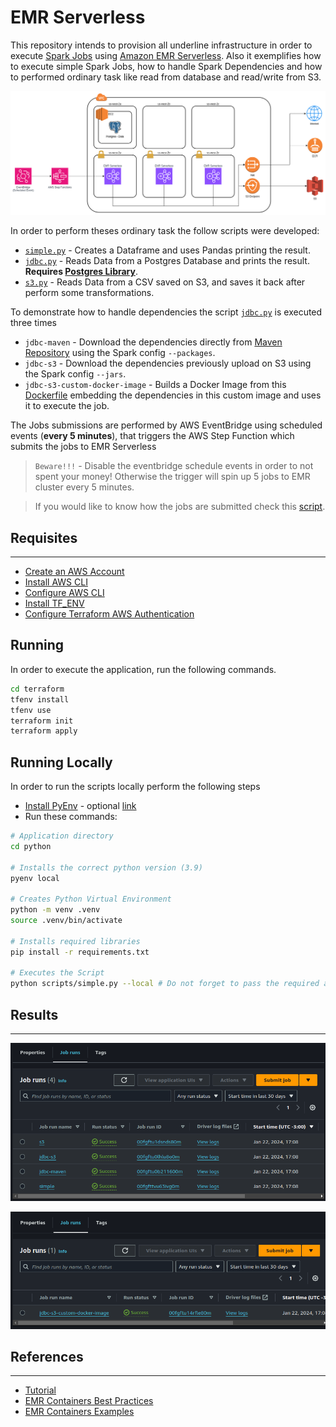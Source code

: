 
# EMR Serverless

This repository intends to provision all underline infrastructure in order to execute [Spark Jobs](https://spark.apache.org/) using [Amazon EMR Serverless](https://aws.amazon.com/emr/serverless/). Also it exemplifies how to execute simple Spark Jobs, how to handle Spark Dependencies and how to performed ordinary task like read from database and read/write from S3.

![Architecture](./artifacts/pictures/architecture.png)


In order to perform theses ordinary task the follow scripts were developed:

- [`simple.py`](./python/scripts/simple.py) - Creates a Dataframe and uses Pandas printing the result.
- [`jdbc.py`](./python/scripts/jdbc.py) - Reads Data from a Postgres Database and prints the result. **Requires [Postgres Library](https://mvnrepository.com/artifact/org.postgresql/postgresql/42.7.1)**.
- [`s3.py`](./python/scripts/s3.py) - Reads Data from a CSV saved on S3, and saves it back after perform some transformations. 

To demonstrate how to handle dependencies the script [`jdbc.py`](./python/scripts/jdbc.py) is executed three times

- `jdbc-maven` - Download the dependencies directly from [Maven Repository](https://mvnrepository.com/) using the Spark config `--packages`.
- `jdbc-s3` - Download the dependencies previously upload on S3 using the Spark config `--jars`.
- `jdbc-s3-custom-docker-image` - Builds a Docker Image from this [Dockerfile](./Dockerfile) embedding the dependencies in this custom image and uses it to execute the job.

The Jobs submissions are performed by AWS EventBridge using scheduled events (**every 5 minutes**), that triggers the AWS Step Function which submits the jobs to EMR Serverless

> `Beware!!!` - Disable the eventbridge schedule events in order to not spent your money! Otherwise the trigger will spin up 5 jobs to EMR cluster every 5 minutes.

> If you would like to know how the jobs are submitted check this [script](./terraform/scripts/setup.sh).

## Requisites
---
- [Create an AWS Account](https://aws.amazon.com/)
- [Install AWS CLI](https://docs.aws.amazon.com/cli/latest/userguide/getting-started-install.html)
- [Configure AWS CLI](https://docs.aws.amazon.com/cli/latest/userguide/cli-authentication-user.html)
- [Install TF_ENV](https://github.com/tfutils/tfenv)
- [Configure Terraform AWS Authentication](https://registry.terraform.io/providers/hashicorp/aws/latest/docs#environment-variables)

## Running

In order to execute the application, run the following commands.

```bash
cd terraform
tfenv install
tfenv use
terraform init
terraform apply
```

## Running Locally

In order to run the scripts locally perform the following steps

- [Install PyEnv](https://github.com/pyenv/pyenv) - optional [link](https://realpython.com/intro-to-pyenv/)
- Run these commands:
```bash
# Application directory
cd python

# Installs the correct python version (3.9)
pyenv local

# Creates Python Virtual Environment
python -m venv .venv
source .venv/bin/activate

# Installs required libraries
pip install -r requirements.txt

# Executes the Script
python scripts/simple.py --local # Do not forget to pass the required arguments

```

## Results
---

![Results-00](./artifacts/pictures/results-00.png)

![Results-01](./artifacts/pictures/results-01.png)

## References
---

- [Tutorial](https://www.youtube.com/watch?v=grfSNj2EMwo&ab_channel=JohnnyChivers)
- [EMR Containers Best Practices](https://aws.github.io/aws-emr-containers-best-practices/)
- [EMR Containers Examples](https://github.com/aws-samples/emr-serverless-samples)
